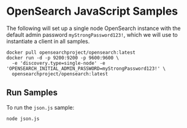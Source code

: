 # OpenSearch JavaScript Samples

The following will set up a single node OpenSearch instance with the default admin password `myStrongPassword123!`, which we will use to instantiate a client in all samples.

```shell
docker pull opensearchproject/opensearch:latest
docker run -d -p 9200:9200 -p 9600:9600 \
  -e 'discovery.type=single-node' -e 'OPENSEARCH_INITIAL_ADMIN_PASSWORD=myStrongPassword123!' \
  opensearchproject/opensearch:latest
```

## Run Samples

To run the `json.js` sample:
```shell
node json.js
```
